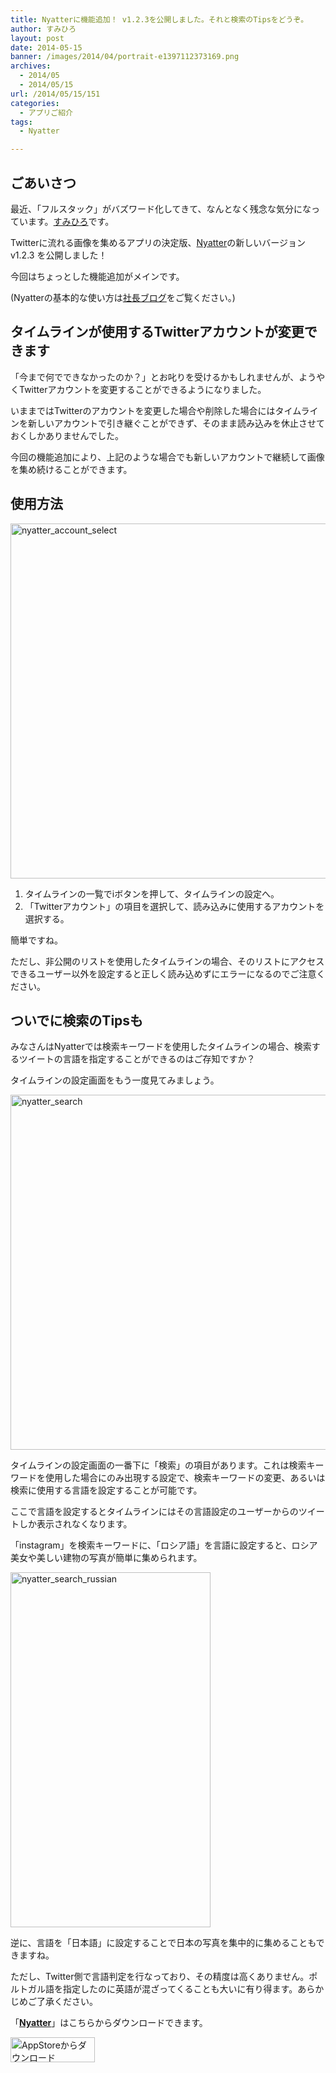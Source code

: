 ```yaml
---
title: Nyatterに機能追加！ v1.2.3を公開しました。それと検索のTipsをどうぞ。
author: すみひろ
layout: post
date: 2014-05-15
banner: /images/2014/04/portrait-e1397112373169.png
archives:
  - 2014/05
  - 2014/05/15
url: /2014/05/15/151
categories:
  - アプリご紹介
tags:
  - Nyatter

---
```

## ごあいさつ

最近、「フルスタック」がバズワード化してきて、なんとなく残念な気分になっています。[すみひろ](http://twitter.com/sumihiro)です。

Twitterに流れる画像を集めるアプリの決定版、[Nyatter](https://itunes.apple.com/jp/app/nyatter/id768455397?mt=8)の新しいバージョン v1.2.3 を公開しました！
  
今回はちょっとした機能追加がメインです。

(Nyatterの基本的な使い方は[社長ブログ](http://feedtailor.jp/wp/?p=13172)をご覧ください。)

## タイムラインが使用するTwitterアカウントが変更できます

「今まで何でできなかったのか？」とお叱りを受けるかもしれませんが、ようやくTwitterアカウントを変更することができるようになりました。

いままではTwitterのアカウントを変更した場合や削除した場合にはタイムラインを新しいアカウントで引き継ぐことができず、そのまま読み込みを休止させておくしかありませんでした。
  
今回の機能追加により、上記のような場合でも新しいアカウントで継続して画像を集め続けることができます。

## 使用方法

[<img src="/images/2014/05/nyatter_account_select.jpg" alt="nyatter_account_select" width="640" height="568" class="alignnone size-full wp-image-152" />](/images/2014/05/nyatter_account_select.jpg)

  1. タイムラインの一覧でiボタンを押して、タイムラインの設定へ。
  2. 「Twitterアカウント」の項目を選択して、読み込みに使用するアカウントを選択する。

簡単ですね。
  
ただし、非公開のリストを使用したタイムラインの場合、そのリストにアクセスできるユーザー以外を設定すると正しく読み込めずにエラーになるのでご注意ください。

## ついでに検索のTipsも

みなさんはNyatterでは検索キーワードを使用したタイムラインの場合、検索するツイートの言語を指定することができるのはご存知ですか？

タイムラインの設定画面をもう一度見てみましょう。

[<img src="/images/2014/05/nyatter_search.jpg" alt="nyatter_search" width="640" height="568" class="alignnone size-full wp-image-154" />](/images/2014/05/nyatter_search.jpg)

タイムラインの設定画面の一番下に「検索」の項目があります。これは検索キーワードを使用した場合にのみ出現する設定で、検索キーワードの変更、あるいは検索に使用する言語を設定することが可能です。
  
ここで言語を設定するとタイムラインにはその言語設定のユーザーからのツイートしか表示されなくなります。

「instagram」を検索キーワードに、「ロシア語」を言語に設定すると、ロシア美女や美しい建物の写真が簡単に集められます。

[<img src="/images/2014/05/nyatter_search_russian.png" alt="nyatter_search_russian" width="320" height="568" class="alignnone size-full wp-image-155" />](/images/2014/05/nyatter_search_russian.png)

逆に、言語を「日本語」に設定することで日本の写真を集中的に集めることもできますね。

ただし、Twitter側で言語判定を行なっており、その精度は高くありません。ポルトガル語を指定したのに英語が混ざってくることも大いに有り得ます。あらかじめご了承ください。

「**[Nyatter](https://itunes.apple.com/jp/app/nyatter/id768455397?mt=8)**」はこちらからダウンロードできます。
  
[<img src="/images/2014/04/Download_on_the_App_Store_Badge_JP_135x40_1004.png" alt="AppStoreからダウンロード" width="135" height="40" class="alignnone size-full wp-image-58" />](https://itunes.apple.com/jp/app/nyatter/id768455397?mt=8)